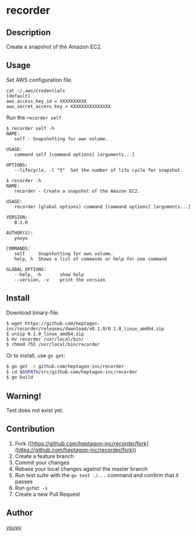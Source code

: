 # recorder

## Description

Create a snapshot of the Amazon EC2.

## Usage

Set AWS configuration file.

```
cat ~/.aws/credentials
[default]
aws_access_key_id = XXXXXXXXXX
aws_secret_access_key = XXXXXXXXXXXXXXX
```

Run the `recorder self`

```
$ recorder self -h
NAME:
   self - Snapshotting for own volume.

USAGE:
   command self [command options] [arguments...]

OPTIONS:
   --lifecycle, -l "5"	Set the number of life cycle for snapshot.
```

```
$ recorder -h
NAME:
   recorder - Create a snapshot of the Amazon EC2.

USAGE:
   recorder [global options] command [command options] [arguments...]

VERSION:
   0.1.0

AUTHOR(S):
   youyo

COMMANDS:
   self		Snapshotting for own volume.
   help, h	Shows a list of commands or help for one command

GLOBAL OPTIONS:
   --help, -h		show help
   --version, -v	print the version
```


## Install

Download binary-file.

```
$ wget https://github.com/heptagon-inc/recorder/releases/download/v0.1.0/0.1.0_linux_amd64.zip
$ unzip 0.1.0_linux_amd64.zip
$ mv recorder /usr/local/bin/
$ chmod 755 /usr/local/bin/recorder
```

Or to install, use `go get`:

```bash
$ go get -d github.com/heptagon-inc/recorder
$ cd $GOPATH/src/github.com/heptagon-inc/recorder
$ go build
```

## Warning!

Test does not exist yet.

## Contribution

1. Fork ([https://github.com/heptagon-inc/recorder/fork](https://github.com/heptagon-inc/recorder/fork))
1. Create a feature branch
1. Commit your changes
1. Rebase your local changes against the master branch
1. Run test suite with the `go test ./...` command and confirm that it passes
1. Run `gofmt -s`
1. Create a new Pull Request

## Author

[youyo](https://github.com/youyo)
